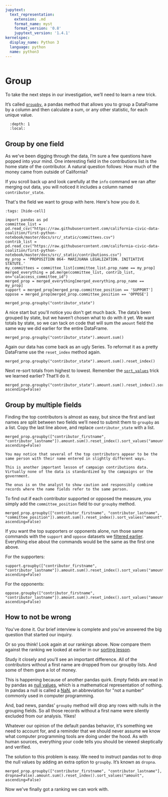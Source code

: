 ```yaml
---
jupytext:
  text_representation:
    extension: .md
    format_name: myst
    format_version: '0.8'
    jupytext_version: '1.4.1'
kernelspec:
  display_name: Python 3
  language: python
  name: python3
---
```


```{include} ./_templates/nav.html
```

# Group

To take the next steps in our investigation, we’ll need to learn a new trick.

It’s called [`groupby`](https://pandas.pydata.org/pandas-docs/stable/reference/api/pandas.DataFrame.groupby.html), a pandas method that allows you to group a DataFrame by a column and then calculate a sum, or any other statistic, for each unique value.

```{contents} Sections
  :depth: 1
  :local:
```

## Group by one field

As we've been digging through the data, I’m sure a few questions have popped into your mind. One interesting field in the contributions list is the home state of the contributor. A natural question follows: How much of the money came from outside of California?

If you scroll back up and look carefully at the `info` command we ran after merging out data, you will noticed it includes a column named `contributor_state`.

That's the field we want to group with here. Here's how you do it.

```{code-cell}
:tags: [hide-cell]

import pandas as pd
committee_list = pd.read_csv("https://raw.githubusercontent.com/california-civic-data-coalition/first-python-notebook/master/docs/src/_static/committees.csv")
contrib_list = pd.read_csv("https://raw.githubusercontent.com/california-civic-data-coalition/first-python-notebook/master/docs/src/_static/contributions.csv")
my_prop = 'PROPOSITION 064- MARIJUANA LEGALIZATION. INITIATIVE STATUTE.'
my_committees = committee_list[committee_list.prop_name == my_prop]
merged_everything = pd.merge(committee_list, contrib_list, on="calaccess_committee_id")
merged_prop = merged_everything[merged_everything.prop_name == my_prop]
support = merged_prop[merged_prop.committee_position == 'SUPPORT']
oppose = merged_prop[merged_prop.committee_position == 'OPPOSE']
```

```{code-cell}
merged_prop.groupby("contributor_state")
```

A nice start but you'll notice you don't get much back. The data’s been grouped by state, but we haven’t chosen what to do with it yet. We want totals by state, so we can tack on code that will sum the `amount` field the same way we did earlier for the entire DataFrame.

```{code-cell}
merged_prop.groupby("contributor_state").amount.sum()
```

Again our data has come back as an ugly Series. To reformat it as a pretty DataFrame use the `reset_index` method again.

```{code-cell}
merged_prop.groupby("contributor_state").amount.sum().reset_index()
```

Next re-sort totals from highest to lowest. Remember the [`sort_values`](sorting.md) trick we learned earlier? That’ll do it.

```{code-cell}
merged_prop.groupby("contributor_state").amount.sum().reset_index().sort_values("amount", ascending=False)
```

## Group by multiple fields

Finding the top contributors is almost as easy, but since the first and last names are split between two fields we’ll need to submit them to `groupby` as a list. Copy the last line above, and replace `contributor_state` with a list.

```{code-cell}
merged_prop.groupby(["contributor_firstname", "contributor_lastname"]).amount.sum().reset_index().sort_values("amount", ascending=False)
```

```{note}
You may notice that several of the top contributors appear to be the same person with their name entered in slightly different ways.

This is another important lesson of campaign contributions data. Virtually none of the data is standardized by the campaigns or the government.

The onus is on the analyst to show caution and responsibly combine records where the name fields refer to the same person.
```

To find out if each contributor supported or opposed the measure, you simply add the `committee_position` field to our `groupby` method.

```{code-cell}
merged_prop.groupby(["contributor_firstname", "contributor_lastname", "committee_position"]).amount.sum().reset_index().sort_values("amount", ascending=False)
```

If you want the top supporters or opponents alone, run those same commands with the `support` and `oppose` datasets we [filtered earlier](filters.md). Everything else about the commands would be the same as the first one above.

For the supporters:

```{code-cell}
support.groupby(["contributor_firstname", "contributor_lastname"]).amount.sum().reset_index().sort_values("amount", ascending=False)
```

For the opponents:

```{code-cell}
oppose.groupby(["contributor_firstname", "contributor_lastname"]).amount.sum().reset_index().sort_values("amount", ascending=False)
```

## How to not be wrong

You've done it. Our brief interview is complete and you've answered the big question that started our inquiry.

Or so you think! Look again at our rankings above. Now compare them against the ranking we looked at earlier in our [sorting lesson](sorting.md).

Study it closely and you'll see an important difference. All of the contributors without a first name are dropped from our groupby lists. And some of them gave a lot of money.

This is happening because of another pandas quirk. Empty fields are read in by pandas as [null values](<https://en.wikipedia.org/wiki/Null_(mathematics)>), which is a mathematical representation of nothing. In pandas a null is called a [NaN](https://en.wikipedia.org/wiki/NaN), an abbreviation for "not a number" commonly used in computer programming.

And, bad news, pandas' ``groupby`` method will drop any rows with nulls in the grouping fields. So all those records without a first name were silently excluded from our analysis. Yikes!

Whatever our opinion of the default pandas behavior, it's something we need to account for, and a reminder that we should never assume we know what computer programming tools are doing under the hood. As with human sources, everything your code tells you should be viewed skeptically and verified.

The solution to this problem is easy. We need to instruct pandas not to drop the null values by adding an extra option to `groupby`. It’s known as `dropna`.


```{code-cell}
merged_prop.groupby(["contributor_firstname", "contributor_lastname"], dropna=False).amount.sum().reset_index().sort_values("amount", ascending=False)
```

Now we've finally got a ranking we can work with. 
